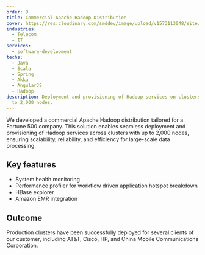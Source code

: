 ```yaml
---
order: 9
title: Commercial Apache Hadoop Distribution
cover: https://res.cloudinary.com/smddev/image/upload/v1573113048/site/project/hadoop.jpg
industries:
  - Telecom
  - IT
services:
  - software-development
techs:
  - Java
  - Scala
  - Spring
  - Akka
  - AngularJS
  - Hadoop
description: Deployment and provisioning of Hadoop services on clusters with up
  to 2,000 nodes.
---
```

We developed a commercial Apache Hadoop distribution tailored for a Fortune 500 company. This solution enables seamless deployment and provisioning of Hadoop services across clusters with up to 2,000 nodes, ensuring scalability, reliability, and efficiency for large-scale data processing.

## Key features

* System health monitoring
* Performance profiler for workflow driven application hotspot breakdown
* HBase explorer
* Amazon EMR integration

## Outcome

Production clusters have been successfully deployed for several clients of our customer, including AT&T, Cisco, HP, and China Mobile Communications Corporation.
